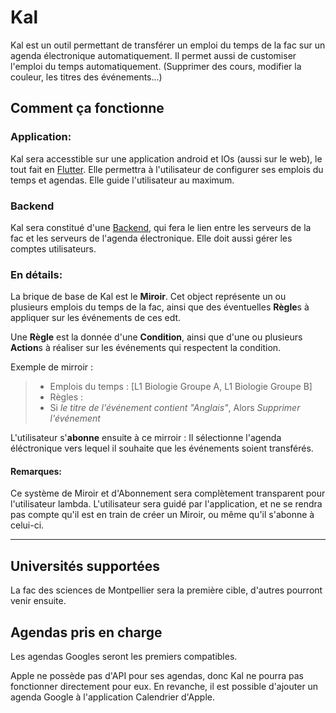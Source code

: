 # Kal

Kal est un outil permettant de transférer un emploi du temps de la fac sur un agenda électronique automatiquement. Il permet aussi de customiser l'emploi du temps automatiquement. (Supprimer des cours, modifier la couleur, les titres des événements...)

## Comment ça fonctionne

### Application:

Kal sera accesstible sur une application android et IOs (aussi sur le web), le tout fait en [Flutter](https://flutter.dev/). Elle permettra à l'utilisateur de configurer ses emplois du temps et agendas. Elle guide l'utilisateur au maximum.

### Backend

Kal sera constitué d'une [Backend](./Api/), qui fera le lien entre les serveurs de la fac et les serveurs de l'agenda électronique. Elle doit aussi gérer les comptes utilisateurs.

### En détails:

La brique de base de Kal est le **Miroir**. Cet object représente un ou plusieurs emplois du temps de la fac, ainsi que des éventuelles **Règle**s à appliquer sur les événements de ces edt.

Une **Règle** est la donnée d'une **Condition**, ainsi que d'une ou plusieurs **Action**s à réaliser sur les événements qui respectent la condition.

Exemple de mirroir :

> - Emplois du temps : [L1 Biologie Groupe A, L1 Biologie Groupe B]
> - Règles :
> - Si _le titre de l'événement contient "Anglais"_, Alors _Supprimer l'événement_

L'utilisateur s'**abonne** ensuite à ce mirroir : Il sélectionne l'agenda éléctronique vers lequel il souhaite que les événements soient transférés.

#### Remarques:

Ce système de Miroir et d'Abonnement sera complètement transparent pour l'utilisateur lambda. L'utilisateur sera guidé par l'application, et ne se rendra pas compte qu'il est en train de créer un Miroir, ou même qu'il s'abonne à celui-ci.

---

## Universités supportées

La fac des sciences de Montpellier sera la première cible, d'autres pourront venir ensuite.

## Agendas pris en charge

Les agendas Googles seront les premiers compatibles.

Apple ne possède pas d'API pour ses agendas, donc Kal ne pourra pas fonctionner directement pour eux.
En revanche, il est possible d'ajouter un agenda Google à l'application Calendrier d'Apple.

